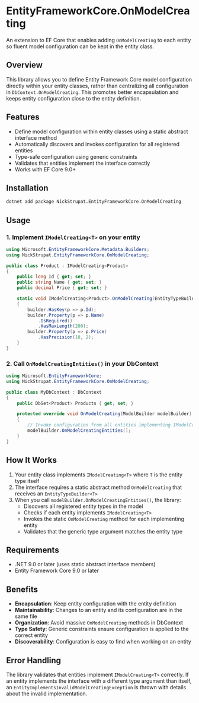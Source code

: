 # EntityFrameworkCore.OnModelCreating

An extension to EF Core that enables adding `OnModelCreating` to each entity so fluent model configuration can be kept in the entity class.

## Overview

This library allows you to define Entity Framework Core model configuration directly within your entity classes, rather than centralizing all configuration in `DbContext.OnModelCreating`. This promotes better encapsulation and keeps entity configuration close to the entity definition.

## Features

- Define model configuration within entity classes using a static abstract interface method
- Automatically discovers and invokes configuration for all registered entities
- Type-safe configuration using generic constraints
- Validates that entities implement the interface correctly
- Works with EF Core 9.0+

## Installation

```bash
dotnet add package NickStrupat.EntityFrameworkCore.OnModelCreating
```

## Usage

### 1. Implement `IModelCreating<T>` on your entity

```csharp
using Microsoft.EntityFrameworkCore.Metadata.Builders;
using NickStrupat.EntityFrameworkCore.OnModelCreating;

public class Product : IModelCreating<Product>
{
    public long Id { get; set; }
    public string Name { get; set; }
    public decimal Price { get; set; }

    static void IModelCreating<Product>.OnModelCreating(EntityTypeBuilder<Product> builder)
    {
        builder.HasKey(p => p.Id);
        builder.Property(p => p.Name)
            .IsRequired()
            .HasMaxLength(200);
        builder.Property(p => p.Price)
            .HasPrecision(18, 2);
    }
}
```

### 2. Call `OnModelCreatingEntities()` in your DbContext

```csharp
using Microsoft.EntityFrameworkCore;
using NickStrupat.EntityFrameworkCore.OnModelCreating;

public class MyDbContext : DbContext
{
    public DbSet<Product> Products { get; set; }

    protected override void OnModelCreating(ModelBuilder modelBuilder)
    {
        // Invoke configuration from all entities implementing IModelCreating<T>
        modelBuilder.OnModelCreatingEntities();
    }
}
```

## How It Works

1. Your entity class implements `IModelCreating<T>` where `T` is the entity type itself
2. The interface requires a static abstract method `OnModelCreating` that receives an `EntityTypeBuilder<T>`
3. When you call `modelBuilder.OnModelCreatingEntities()`, the library:
   - Discovers all registered entity types in the model
   - Checks if each entity implements `IModelCreating<T>`
   - Invokes the static `OnModelCreating` method for each implementing entity
   - Validates that the generic type argument matches the entity type

## Requirements

- .NET 9.0 or later (uses static abstract interface members)
- Entity Framework Core 9.0 or later

## Benefits

- **Encapsulation**: Keep entity configuration with the entity definition
- **Maintainability**: Changes to an entity and its configuration are in the same file
- **Organization**: Avoid massive `OnModelCreating` methods in DbContext
- **Type Safety**: Generic constraints ensure configuration is applied to the correct entity
- **Discoverability**: Configuration is easy to find when working on an entity

## Error Handling

The library validates that entities implement `IModelCreating<T>` correctly. If an entity implements the interface with a different type argument than itself, an `EntityImplementsInvalidModelCreatingException` is thrown with details about the invalid implementation.

